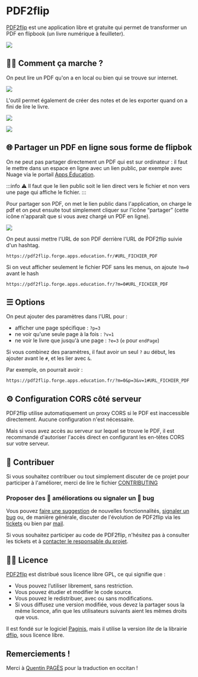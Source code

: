 # PDF2flip

[PDF2flip](https://pdf2flip.forge.apps.education.fr/) est une application libre et gratuite qui permet de transformer un PDF en flipbook (un livre numérique à feuilleter).

![](https://minio.apps.education.fr/codimd-prod/uploads/upload_b8185f202723da1448a5401257556975.png)


## 👩‍🔧 Comment ça marche ?

On peut lire un PDF qu'on a en local ou bien qui se trouve sur internet.

![](https://minio.apps.education.fr/codimd-prod/uploads/upload_7c209a2a39d4a946ed8ea50da3803299.png)

L'outil permet également de créer des notes et de les exporter quand on a fini de lire le livre.

![](https://minio.apps.education.fr/codimd-prod/uploads/upload_5b45064b8b10310724c2879a0be2dafe.png)


![](https://minio.apps.education.fr/codimd-prod/uploads/upload_2b8f05239177dce1529af436d2d59f1b.png)

## 🌐 Partager un PDF en ligne sous forme de flipbok

On ne peut pas partager directement un PDF qui est sur ordinateur : il faut le mettre dans un espace en ligne avec un lien public, par exemple avec Nuage via le portail [Apps Éducation](https://portail.apps.education.fr/).

:::info
:warning: Il faut que le lien public soit le lien direct vers le fichier et non vers une page qui affiche le fichier.
:::


Pour partager son PDF, on met le lien public dans l'application, on charge le pdf et on peut ensuite tout simplement cliquer sur l'icône “partager” (cette icône n'apparaît que si vous avez chargé un PDF en ligne). 

![](https://minio.apps.education.fr/codimd-prod/uploads/upload_fc5b1fcb642c40eda601346d381d51d5.png)


On peut aussi mettre l'URL de son PDF derrière l'URL de PDF2flip suivie d'un hashtag.


```
https://pdf2flip.forge.apps.education.fr/#URL_FICHIER_PDF
```

Si on veut afficher seulement le fichier PDF sans les menus, on ajoute `?m=0` avant le hash


```
https://pdf2flip.forge.apps.education.fr/?m=0#URL_FICHIER_PDF
```

## ☰ Options

On peut ajouter des paramètres dans l'URL pour :
- afficher une page spécifique : `?p=3`
- ne voir qu'une seule page à la fois : `?v=1`
- ne voir le livre que jusqu'à une page : `?e=3` (`e` pour `endPage`)

Si vous combinez des paramètres, il faut avoir un seul `?` au début, les ajouter avant le `#`, et les lier avec `&`.

Par exemple, on pourrait avoir :

```
https://pdf2flip.forge.apps.education.fr/?m=0&p=3&v=1#URL_FICHIER_PDF
```

## ⚙️ Configuration CORS côté serveur

PDF2flip utilise automatiquement un proxy CORS si le PDF est inaccessible directement. Aucune configuration n'est nécessaire.

Mais si vous avez accès au serveur sur lequel se trouve le PDF, il est recommandé d'autoriser l'accès direct en configurant les en-têtes CORS sur votre serveur.


## 🙋‍ Contribuer

Si vous souhaitez contribuer ou tout simplement discuter de ce projet pour participer à l'améliorer, merci de lire le fichier [CONTRIBUTING](https://forge.apps.education.fr/pdf2flip/pdf2flip.forge.apps.education.fr/-/blob/main/CONTRIBUTING.md?ref_type=heads)

### Proposer des 🚀  améliorations ou signaler un 🐛 bug

Vous pouvez [faire une suggestion](https://forge.apps.education.fr/pdf2flip/pdf2flip.forge.apps.education.fr/-/issues/new?issuable_template=suggestion) de nouvelles fonctionnalités, [signaler un bug](https://forge.apps.education.fr/pdf2flip/pdf2flip.forge.apps.education.fr/-/issues/new?issuable_template=bug) ou, de manière générale, discuter de l'évolution de PDF2flip via les [tickets](https://forge.apps.education.fr/pdf2flip/pdf2flip.forge.apps.education.fr/-/issues) ou bien par [mail](mailto:https://forge.apps.education.fr/pdf2flip/pdf2flip.forge.apps.education.fr/-/blob/main/forge-apps+guichet+pdf2flip-pdf2flip-forge-apps-education-fr-3596-issue-@phm.education.gouv.fr).

Si vous souhaitez participer au code de PDF2flip, n'hésitez pas à consulter les tickets et à [contacter le responsable du projet](http://eyssette.forge.apps.education.fr/).

## 👩‍⚖️ Licence

[PDF2flip](https://pdf2flip.forge.apps.education.fr/) est distribué sous licence libre GPL, ce qui signifie que :

- Vous pouvez l’utiliser librement, sans restriction.
- Vous pouvez étudier et modifier le code source.
- Vous pouvez le redistribuer, avec ou sans modifications.
- Si vous diffusez une version modifiée, vous devez la partager sous la même licence, afin que les utilisateurs suivants aient les mêmes droits que vous.


Il est fondé sur le logiciel [Paginis](https://github.com/ibra-kdbra/Paginis), mais il utilise la version _lite_ de la librairie [dflip](https://github.com/dearhive/3d-flipbook-dflip-lite/), sous licence libre.

## Remerciements !

Merci à [Quentin PAGÈS](https://github.com/Mejans/) pour la traduction en occitan !